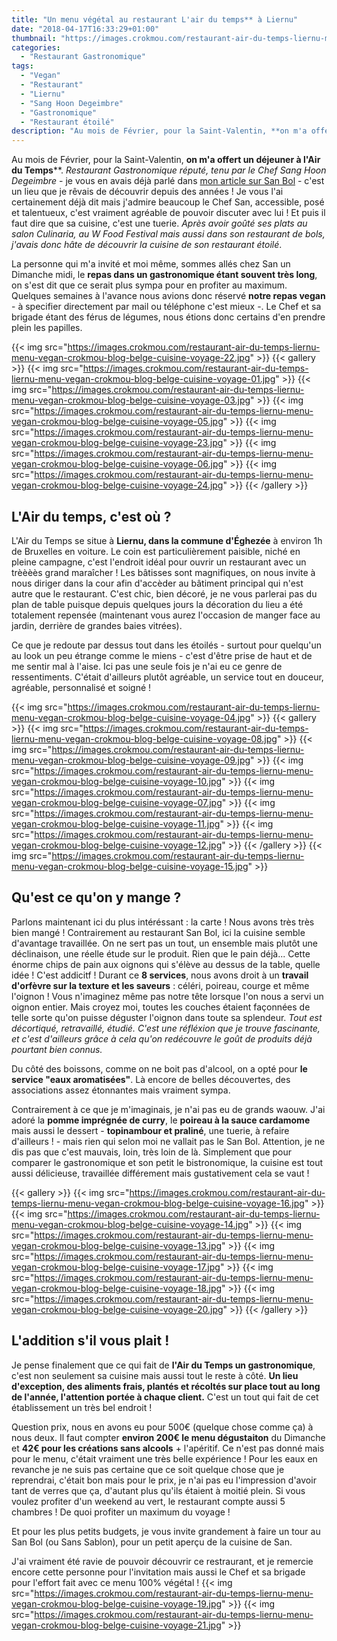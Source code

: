 ```yaml
---
title: "Un menu végétal au restaurant L'air du temps** à Liernu"
date: "2018-04-17T16:33:29+01:00"
thumbnail: "https://images.crokmou.com/restaurant-air-du-temps-liernu-menu-vegan-crokmou-blog-belge-cuisine-voyage-25.jpg"
categories:
  - "Restaurant Gastronomique"
tags:
  - "Vegan"
  - "Restaurant"
  - "Liernu"
  - "Sang Hoon Degeimbre"
  - "Gastronomique"
  - "Restaurant étoilé"
description: "Au mois de Février, pour la Saint-Valentin, **on m'a offert un déjeuner à l'Air du Temps****. *Restaurant Gastronomique réputé, tenu par le Chef Sang Hoon Degeimbre* - je vous en avais déjà parlé dans [mon article sur San Bol](https://crokmou.com/2017/09/san-bol-experience-culinaire-vegan-bruxelles/)..."
---
```


Au mois de Février, pour la Saint-Valentin, **on m'a offert un déjeuner à l'Air du Temps****. *Restaurant Gastronomique réputé, tenu par le Chef Sang Hoon Degeimbre* - je vous en avais déjà parlé dans [mon article sur San Bol](https://crokmou.com/2017/09/san-bol-experience-culinaire-vegan-bruxelles/) - c'est un lieu que je rêvais de découvrir depuis des années !
Je vous l'ai certainement déjà dit mais j'admire beaucoup le Chef San, accessible, posé et talentueux, c'est vraiment agréable de pouvoir discuter avec lui ! Et puis il faut dire que sa cuisine, c'est une tuerie. *Après avoir goûté ses plats au salon Culinaria, au W Food Festival mais aussi dans son restaurant de bols, j'avais donc hâte de découvrir la cuisine de son restaurant étoilé*.

La personne qui m'a invité et moi même, sommes allés chez San un Dimanche midi, le **repas dans un gastronomique étant souvent très long**, on s'est dit que ce serait plus sympa pour en profiter au maximum. Quelques semaines à l'avance nous avions donc réservé **notre repas vegan** - à specifier directement par mail ou téléphone c'est mieux -. Le Chef et sa brigade étant des férus de légumes, nous étions donc certains d'en prendre plein les papilles.

{{< img src="https://images.crokmou.com/restaurant-air-du-temps-liernu-menu-vegan-crokmou-blog-belge-cuisine-voyage-22.jpg" >}}
{{< gallery >}}
  {{< img src="https://images.crokmou.com/restaurant-air-du-temps-liernu-menu-vegan-crokmou-blog-belge-cuisine-voyage-01.jpg" >}}
  {{< img src="https://images.crokmou.com/restaurant-air-du-temps-liernu-menu-vegan-crokmou-blog-belge-cuisine-voyage-03.jpg" >}}
  {{< img src="https://images.crokmou.com/restaurant-air-du-temps-liernu-menu-vegan-crokmou-blog-belge-cuisine-voyage-05.jpg" >}}
  {{< img src="https://images.crokmou.com/restaurant-air-du-temps-liernu-menu-vegan-crokmou-blog-belge-cuisine-voyage-23.jpg" >}}
  {{< img src="https://images.crokmou.com/restaurant-air-du-temps-liernu-menu-vegan-crokmou-blog-belge-cuisine-voyage-06.jpg" >}}
  {{< img src="https://images.crokmou.com/restaurant-air-du-temps-liernu-menu-vegan-crokmou-blog-belge-cuisine-voyage-24.jpg" >}}
{{< /gallery >}}

## L'Air du temps, c'est où ?

L'Air du Temps se situe à **Liernu, dans la commune d'Éghezée** à environ 1h de Bruxelles en voiture. Le coin est particulièrement paisible, niché en pleine campagne, c'est l'endroit idéal pour ouvrir un restaurant avec un trèèèès grand maraîcher ! Les bâtisses sont magnifiques, on nous invite à nous diriger dans la cour afin d'accèder au bâtiment principal qui n'est autre que le restaurant. 
C'est chic, bien décoré, je ne vous parlerai pas du plan de table puisque depuis quelques jours la décoration du lieu a été totalement repensée (maintenant vous aurez l'occasion de manger face au jardin, derrière de grandes baies vitrées).

Ce que je redoute par dessus tout dans les étoilés - surtout pour quelqu'un au look un peu étrange comme le miens - c'est d'être prise de haut et de me sentir mal à l'aise. Ici pas une seule fois je n'ai eu ce genre de ressentiments. C'était d'ailleurs plutôt agréable, un service tout en douceur, agréable, personnalisé et soigné ! 

{{< img src="https://images.crokmou.com/restaurant-air-du-temps-liernu-menu-vegan-crokmou-blog-belge-cuisine-voyage-04.jpg" >}}
{{< gallery >}}
  {{< img src="https://images.crokmou.com/restaurant-air-du-temps-liernu-menu-vegan-crokmou-blog-belge-cuisine-voyage-08.jpg" >}}
  {{< img src="https://images.crokmou.com/restaurant-air-du-temps-liernu-menu-vegan-crokmou-blog-belge-cuisine-voyage-09.jpg" >}}
  {{< img src="https://images.crokmou.com/restaurant-air-du-temps-liernu-menu-vegan-crokmou-blog-belge-cuisine-voyage-10.jpg" >}}
  {{< img src="https://images.crokmou.com/restaurant-air-du-temps-liernu-menu-vegan-crokmou-blog-belge-cuisine-voyage-07.jpg" >}}
  {{< img src="https://images.crokmou.com/restaurant-air-du-temps-liernu-menu-vegan-crokmou-blog-belge-cuisine-voyage-11.jpg" >}}
  {{< img src="https://images.crokmou.com/restaurant-air-du-temps-liernu-menu-vegan-crokmou-blog-belge-cuisine-voyage-12.jpg" >}}
{{< /gallery >}}
{{< img src="https://images.crokmou.com/restaurant-air-du-temps-liernu-menu-vegan-crokmou-blog-belge-cuisine-voyage-15.jpg" >}}

## Qu'est ce qu'on y mange ?

Parlons maintenant ici du plus intéréssant : la carte !
Nous avons très très bien mangé ! Contrairement au restaurant San Bol, ici la cuisine semble d'avantage travaillée. On ne sert pas un tout, un ensemble mais plutôt une déclinaison, une réelle étude sur le produit. Rien que le pain déjà... Cette énorme chips de pain aux oignons qui s'élève au dessus de la table, quelle idée ! C'est addicitf ! Durant ce **8 services**, nous avons droit à un **travail d'orfèvre sur la texture et les saveurs** : céléri, poireau, courge et même l'oignon ! Vous n'imaginez même pas notre tête lorsque l'on nous a servi un oignon entier. Mais croyez moi, toutes les couches étaient façonnées de telle sorte qu'on puisse déguster l'oignon dans toute sa splendeur. *Tout est décortiqué, retravaillé, étudié. C'est une réfléxion que je trouve fascinante, et c'est d'ailleurs grâce à cela qu'on redécouvre le goût de produits déjà pourtant bien connus.*

Du côté des boissons, comme on ne boit pas d'alcool, on a opté pour **le service "eaux aromatisées"**. Là encore de belles découvertes, des associations assez étonnantes mais vraiment sympa.

Contrairement à ce que je m'imaginais, je n'ai pas eu de grands waouw. J'ai adoré la **pomme imprégnée de curry**, le **poireau à la sauce cardamome** mais aussi le dessert - **topinambour et praliné**, une tuerie, à refaire d'ailleurs ! - mais rien qui selon moi ne vallait pas le San Bol. Attention, je ne dis pas que c'est mauvais, loin, très loin de là. Simplement que pour comparer le gastronomique et son petit le bistronomique, la cuisine est tout aussi délicieuse, travaillée différement mais gustativement cela se vaut ! 


{{< gallery >}} 
  {{< img src="https://images.crokmou.com/restaurant-air-du-temps-liernu-menu-vegan-crokmou-blog-belge-cuisine-voyage-16.jpg" >}}
  {{< img src="https://images.crokmou.com/restaurant-air-du-temps-liernu-menu-vegan-crokmou-blog-belge-cuisine-voyage-14.jpg" >}}
  {{< img src="https://images.crokmou.com/restaurant-air-du-temps-liernu-menu-vegan-crokmou-blog-belge-cuisine-voyage-13.jpg" >}}
  {{< img src="https://images.crokmou.com/restaurant-air-du-temps-liernu-menu-vegan-crokmou-blog-belge-cuisine-voyage-17.jpg" >}}
  {{< img src="https://images.crokmou.com/restaurant-air-du-temps-liernu-menu-vegan-crokmou-blog-belge-cuisine-voyage-18.jpg" >}}
  {{< img src="https://images.crokmou.com/restaurant-air-du-temps-liernu-menu-vegan-crokmou-blog-belge-cuisine-voyage-20.jpg" >}}
{{< /gallery >}}

## L'addition s'il vous plait !

Je pense finalement que ce qui fait de **l'Air du Temps un gastronomique**, c'est non seulement sa cuisine mais aussi tout le reste à côté. **Un lieu d'exception, des aliments frais, plantés et récoltés sur place tout au long de l'année, l'attention portée à chaque client.** C'est un tout qui fait de cet établissement un très bel endroit ! 

Question prix, nous en avons eu pour 500€ (quelque chose comme ça) à nous deux. Il faut compter **environ 200€ le menu dégustaiton** du Dimanche et **42€ pour les créations sans alcools** + l'apéritif. Ce n'est pas donné mais pour le menu, c'était vraiment une très belle expérience ! Pour les eaux en revanche je ne suis pas certaine que ce soit quelque chose que je reprendrai, c'était bon mais pour le prix, je n'ai pas eu l'impression d'avoir tant de verres que ça, d'autant plus qu'ils étaient à moitié plein.
Si vous voulez profiter d'un weekend au vert, le restaurant compte aussi 5 chambres ! De quoi profiter un maximum du voyage !

Et pour les plus petits budgets, je vous invite grandement à faire un tour au San Bol (ou Sans Sablon), pour un petit aperçu de la cuisine de San.

J'ai vraiment été ravie de pouvoir découvrir ce restraurant, et je remercie encore cette personne pour l'invitation mais aussi le Chef et sa brigade pour l'effort fait avec ce menu 100% végétal ! 
{{< img src="https://images.crokmou.com/restaurant-air-du-temps-liernu-menu-vegan-crokmou-blog-belge-cuisine-voyage-19.jpg" >}}
{{< img src="https://images.crokmou.com/restaurant-air-du-temps-liernu-menu-vegan-crokmou-blog-belge-cuisine-voyage-21.jpg" >}}